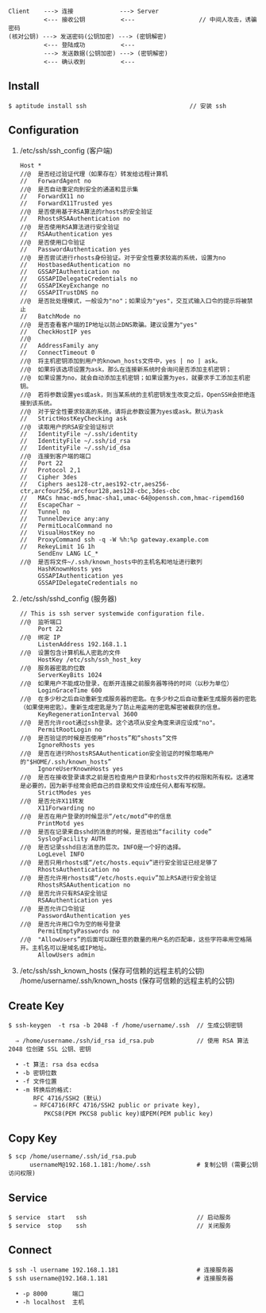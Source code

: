     Client    ---> 连接             ---> Server
              <--- 接收公钥          <---                  // 中间人攻击，诱骗密码
    (核对公钥) ---> 发送密码(公钥加密) ---> (密钥解密)
              <--- 登陆成功          <---
              ---> 发送数据(公钥加密) ---> (密钥解密)
              <--- 确认收到          <---


Install
--------

    $ aptitude install ssh                             // 安装 ssh

Configuration
--------------

1. /etc/ssh/ssh_config (客户端)

       Host *  
       //@  是否经过验证代理（如果存在）转发给远程计算机
       //   ForwardAgent no
       //@  是否自动重定向到安全的通道和显示集
       //   ForwardX11 no
       //   ForwardX11Trusted yes
       //@  是否使用基于RSA算法的rhosts的安全验证
       //   RhostsRSAAuthentication no
       //@  是否使用RSA算法进行安全验证
       //   RSAAuthentication yes
       //@  是否使用口令验证
       //   PasswordAuthentication yes  
       //@  是否尝试进行rhosts身份验证。对于安全性要求较高的系统，设置为no
       //   HostbasedAuthentication no
       //   GSSAPIAuthentication no
       //   GSSAPIDelegateCredentials no
       //   GSSAPIKeyExchange no
       //   GSSAPITrustDNS no
       //@  是否批处理模式，一般设为"no"；如果设为"yes"，交互式输入口令的提示将被禁止
       //   BatchMode no
       //@  是否查看客户端的IP地址以防止DNS欺骗。建议设置为"yes"
       //   CheckHostIP yes
       //@  
       //   AddressFamily any
       //   ConnectTimeout 0
       //@  将主机密钥添加到用户的known_hosts文件中，yes | no | ask。
       //@  如果将该选项设置为ask，那么在连接新系统时会询问是否添加主机密钥；
       //@  如果设置为no，就会自动添加主机密钥；如果设置为yes，就要求手工添加主机密钥。
       //@  若将参数设置yes或ask，则当某系统的主机密钥发生改变之后，OpenSSH会拒绝连接到该系统。
       //@  对于安全性要求较高的系统，请将此参数设置为yes或ask。默认为ask
       //   StrictHostKeyChecking ask
       //@  读取用户的RSA安全验证标识
       //   IdentityFile ~/.ssh/identity
       //   IdentityFile ~/.ssh/id_rsa
       //   IdentityFile ~/.ssh/id_dsa
       //@  连接到客户端的端口
       //   Port 22
       //   Protocol 2,1
       //   Cipher 3des
       //   Ciphers aes128-ctr,aes192-ctr,aes256-ctr,arcfour256,arcfour128,aes128-cbc,3des-cbc
       //   MACs hmac-md5,hmac-sha1,umac-64@openssh.com,hmac-ripemd160
       //   EscapeChar ~
       //   Tunnel no
       //   TunnelDevice any:any
       //   PermitLocalCommand no
       //   VisualHostKey no
       //   ProxyCommand ssh -q -W %h:%p gateway.example.com
       //   RekeyLimit 1G 1h
            SendEnv LANG LC_*
       //@  是否将文件~/.ssh/known_hosts中的主机名和地址进行散列
            HashKnownHosts yes
            GSSAPIAuthentication yes
            GSSAPIDelegateCredentials no

2. /etc/ssh/sshd_config (服务器)

       // This is ssh server systemwide configuration file.
       //@  监听端口
            Port 22
       //@  绑定 IP
            ListenAddress 192.168.1.1
       //@  设置包含计算机私人密匙的文件
            HostKey /etc/ssh/ssh_host_key
       //@  服务器密匙的位数
            ServerKeyBits 1024
       //@  如果用户不能成功登录，在断开连接之前服务器等待的时间（以秒为单位）
            LoginGraceTime 600
       //@  在多少秒之后自动重新生成服务器的密匙。在多少秒之后自动重新生成服务器的密匙（如果使用密匙）。重新生成密匙是为了防止用盗用的密匙解密被截获的信息。
            KeyRegenerationInterval 3600
       //@  是否允许root通过ssh登录。这个选项从安全角度来讲应设成"no"。
            PermitRootLogin no
       //@  是否验证的时候是否使用“rhosts”和“shosts”文件
            IgnoreRhosts yes
       //@  是否在进行RhostsRSAAuthentication安全验证的时候忽略用户的"$HOME/.ssh/known_hosts”
            IgnoreUserKnownHosts yes
       //@  是否在接收登录请求之前是否检查用户目录和rhosts文件的权限和所有权。这通常是必要的，因为新手经常会把自己的目录和文件设成任何人都有写权限。
            StrictModes yes
       //@  是否允许X11转发
            X11Forwarding no
       //@  是否在用户登录的时候显示“/etc/motd”中的信息
            PrintMotd yes
       //@  是否在记录来自sshd的消息的时候，是否给出“facility code”
            SyslogFacility AUTH
       //@  是否记录sshd日志消息的层次。INFO是一个好的选择。
            LogLevel INFO
       //@  是否只用rhosts或“/etc/hosts.equiv”进行安全验证已经足够了
            RhostsAuthentication no
       //@  是否允许用rhosts或“/etc/hosts.equiv”加上RSA进行安全验证
            RhostsRSAAuthentication no
       //@  是否允许只有RSA安全验证
            RSAAuthentication yes
       //@  是否允许口令验证
            PasswordAuthentication yes
       //@  是否允许用口令为空的帐号登录
            PermitEmptyPasswords no
       //@  "AllowUsers”的后面可以跟任意的数量的用户名的匹配串，这些字符串用空格隔开。主机名可以是域名或IP地址。
            AllowUsers admin
             
3. /etc/ssh/ssh_known_hosts (保存可信赖的远程主机的公钥)                            
   /home/username/.ssh/known_hosts (保存可信赖的远程主机的公钥)

Create Key
-----------

    $ ssh-keygen  -t rsa -b 2048 -f /home/username/.ssh  // 生成公钥密钥

      ⇒ /home/username./ssh/id_rsa id_rsa.pub            // 使用 RSA 算法 2048 位创建 SSL 公钥、密钥

      • -t 算法: rsa dsa ecdsa
      • -b 密钥位数
      • -f 文件位置
      • -m 转换后的格式: 
           RFC 4716/SSH2 (默认)
           ⇒ RFC4716(RFC 4716/SSH2 public or private key),
              PKCS8(PEM PKCS8 public key)或PEM(PEM public key)

Copy Key
---------

    $ scp /home/username/.ssh/id_rsa.pub 
          usernameM@192.168.1.181:/home/.ssh             # 复制公钥 (需要公钥访问权限)

Service
--------
    
    $ service  start   ssh                               // 启动服务 
    $ service  stop    ssh                               // 关闭服务
 
Connect
--------

    $ ssh -l username 192.168.1.181                      # 连接服务器
    $ ssh username@192.168.1.181                         # 连接服务器
    
      • -p 8000       端口
      • -h localhost  主机
      